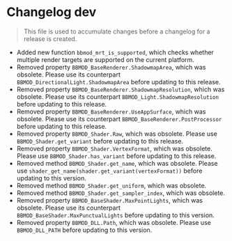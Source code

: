 # Changelog dev
> This file is used to accumulate changes before a changelog for a release is
> created.

* Added new function `bbmod_mrt_is_supported`, which checks whether multiple render targets are supported on the current platform.
* Removed property `BBMOD_BaseRenderer.ShadowmapArea`, which was obsolete. Please use its counterpart `BBMOD_DirectionalLight.ShadowmapArea` before updating to this release.
* Removed property `BBMOD_BaseRenderer.ShadowmapResolution`, which was obsolete. Please use its counterpart `BBMOD_Light.ShadowmapResolution` before updating to this release.
* Removed property `BBMOD_BaseRenderer.UseAppSurface`, which was obsolete. Please use its counterpart `BBMOD_BaseRenderer.PostProcessor` before updating to this release.
* Removed property `BBMOD_Shader.Raw`, which was obsolete. Please use `BBMOD_Shader.get_variant` before updating to this release.
* Removed property `BBMOD_Shader.VertexFormat`, which was obsolete. Please use `BBMOD_Shader.has_variant` before updating to this release.
* Removed method `BBMOD_Shader.get_name`, which was obsolete. Please use `shader_get_name(shader.get_variant(vertexFormat))` before updating to this version.
* Removed method `BBMOD_Shader.get_uniform`, which was obsolete.
* Removed method `BBMOD_Shader.get_sampler_index`, which was obsolete.
* Removed property `BBMOD_BaseShader.MaxPointLights`, which was obsolete. Please use its counterpart `BBMOD_BaseShader.MaxPunctualLights` before updating to this version.
* Removed property `BBMOD_DLL.Path`, which was obsolete. Please use `BBMOD_DLL_PATH` before updating to this version.
